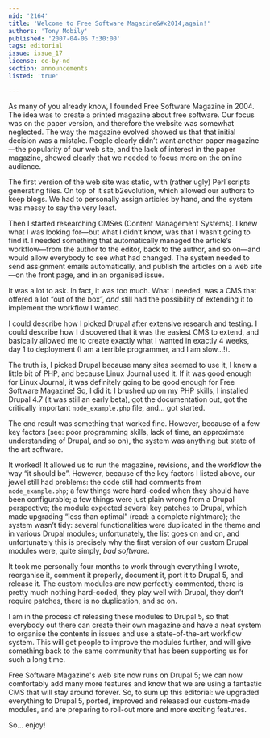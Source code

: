 ```yaml
---
nid: '2164'
title: 'Welcome to Free Software Magazine&#x2014;again!'
authors: 'Tony Mobily'
published: '2007-04-06 7:30:00'
tags: editorial
issue: issue_17
license: cc-by-nd
section: announcements
listed: 'true'

---
```

As many of you already know, I founded Free Software Magazine in 2004. The idea was to create a printed magazine about free software. Our focus was on the paper version, and therefore the website was somewhat neglected. The way the magazine evolved showed us that that initial decision was a mistake. People clearly didn’t want another paper magazine—the popularity of our web site, and the lack of interest in the paper magazine, showed clearly that we needed to focus more on the online audience.

The first version of the web site was static, with (rather ugly) Perl scripts generating files. On top of it sat b2evolution, which allowed our authors to keep blogs. We had to personally assign articles by hand, and the system was messy to say the very least.

Then I started researching CMSes (Content Management Systems). I knew what I was looking for—but what I didn’t know, was that I wasn’t going to find it. I needed something that automatically managed the article’s workflow—from the author to the editor, back to the author, and so on—and would allow everybody to see what had changed. The system needed to send assignment emails automatically, and publish the articles on a web site—on the front page, and in an organised issue.

It was a lot to ask. In fact, it was too much. What I needed, was a CMS that offered a lot “out of the box”, _and_ still had the possibility of extending it to implement the workflow I wanted.

I could describe how I picked Drupal after extensive research and testing. I could describe how I discovered that it was the easiest CMS to extend, and basically allowed me to create exactly what I wanted in exactly 4 weeks, day 1 to deployment (I am a terrible programmer, and I am slow...!).

The truth is, I picked Drupal because many sites seemed to use it, I knew a little bit of PHP, and because Linux Journal used it. If it was good enough for Linux Journal, it was definitely going to be good enough for Free Software Magazine! So, I did it: I brushed up on my PHP skills, I installed Drupal 4.7 (it was still an early beta), got the documentation out, got the critically important `node_example.php` file, and... got started.

The end result was something that worked fine. However, because of a few key factors (see: poor programming skills, lack of time, an approximate understanding of Drupal, and so on), the system was anything but state of the art software.

It worked! It allowed us to run the magazine, revisions, and the workflow the way “it should be”. However, because of the key factors I listed above, our jewel still had problems: the code still had comments from `node_example.php`; a few things were hard-coded when they should have been configurable; a few things were just plain wrong from a Drupal perspective; the module expected several key patches to Drupal, which made upgrading “less than optimal” (read: a complete nightmare); the system wasn’t tidy: several functionalities were duplicated in the theme and in various Drupal modules; unfortunately, the list goes on and on, and unfortunately this is precisely why the first version of our custom Drupal modules were, quite simply, _bad software_.

It took me personally four months to work through everything I wrote, reorganise it, comment it properly, document it, port it to Drupal 5, and release it. The custom modules are now perfectly commented, there is pretty much nothing hard-coded, they play well with Drupal, they don’t require patches, there is no duplication, and so on.

I am in the process of releasing these modules to Drupal 5, so that everybody out there can create their own magazine and have a neat system to organise the contents in issues and use a state-of-the-art workflow system. This will get people to improve the modules further, and will give something back to the same community that has been supporting us for such a long time.

Free Software Magazine's web site now runs on Drupal 5; we can now comfortably add many more features and know that we are using a fantastic CMS that will stay around forever. So, to sum up this editorial: we upgraded everything to Drupal 5, ported, improved and released our custom-made modules, and are preparing to roll-out more and more exciting features.

So... enjoy!

